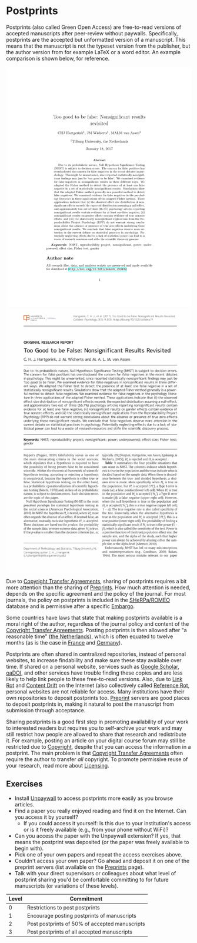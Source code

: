 # Postprints

Postprints (also called Green Open Access) are free-to-read versions of accepted manuscripts after peer-review without paywalls. Specifically, postprints are the accepted but unformatted version of a manuscript. This means that the manuscript is not the typeset version from the publisher, but the author version from for example LaTeX or a word editor. An example comparison is shown below, for reference.

<!-- Add images of unformatted and formatted for an open access paper -->
<!-- The size of these will be stabilized by use of CSS -->
[![](../assets/figs/postprints-author.png)](https://osf.io/rkumy/)
[![](../assets/figs/postprints-typeset.png)](https://doi.org/10.1525/collabra.71/)

Due to [Copyright Transfer Agreements](copyright-transfer-agreements.md), sharing of postprints requires a bit more attention than the sharing of [Preprints](preprints.md). How much attention is needed, depends on the specific agreement and the policy of the journal. For most journals, the policy on postprints is included in the [SHeRPa/ROMEO](http://www.sherpa.ac.uk/romeo/index.php) database and is permissive after a specific [Embargo](embargo.md).

Some countries have laws that state that making postprints available is a moral right of the author, regardless of the journal policy and content of the [Copyright Transfer Agreements](copyright-transfer-agreements.md). Posting postprints is then allowed after "a reasonable time" ([the Netherlands](http://wetten.overheid.nl/jci1.3:c:BWBR0001886&hoofdstuk=Ia&artikel=25fa&z=2017-09-01&g=2017-09-01)), which is often equated to twelve months (as is the case in [France](http://web.archive.org/web/20171121112449/https://www.openaire.eu/france-final-text-of-the-law-for-oa-has-been-adopted) and [Germany](https://www.gesetze-im-internet.de/englisch_urhg/englisch_urhg.html#p0241)).

Postprints are often shared in centralized repositories, instead of personal websites, to increase findability and make sure these stay available over time. If shared on a personal website, services such as [Google Scholar](https://scholar.google.com), [oaDOI](https://oadoi.org), and other services have trouble finding these copies and are less likely to help link people to these free-to-read versions. Also, due to [Link Rot](link-rot.md) and [Content Drift](content-drift.md) on the Internet (also collectively called [Reference Rot](reference-rot.md), personal websites are not reliable for access. Many institutions have their own repositories to deposit postprints too. [Preprint](preprints.md) servers are good places to deposit postprints in, making it natural to post the manuscript from submission through acceptance.

Sharing postprints is a good first step in promoting availability of your work to interested readers but requires you to self-archive your work and may still restrict how people are allowed to share that research and redistribute it. For example, posting an article on your digital course forum may still be restricted due to [Copyright](copyright.md), despite that you can access the information in a postprint. The main problem is that [Copyright Transfer Agreements](copyright-transfer-agreements.md) often require the author to transfer *all* copyright. To promote permissive reuse of your research, read more about [Licensing](licensing.md).

## Exercises

* Install [Unpaywall](http://unpaywall.org/) to access postprints more easily as you browse articles.
* Find a paper you really enjoyed reading and find it on the Internet. Can you access it by yourself?
	* If you could access it yourself: Is this due to your institution's access or is it freely available (e.g., from your phone without WiFi)?
* Can you access the paper with the Unpaywall extension? If yes, that means the postprint was deposited (or the paper was freely available to begin with).
* Pick one of your own papers and repeat the access exercises above.
* Couldn't access your own paper? Go ahead and deposit it on one of the preprint servers (list available on the [Preprints](preprints.md) page).
* Talk with your direct supervisors or colleagues about what level of postprint sharing you'd be comfortable committing to for future manuscripts (or variations of these levels).

| Level | Commitment                                                        |
|-------|-------------------------------------------------------------------|
| 0     | Restrictions to post postprints                                   |
| 1     | Encourage posting postprints of manuscripts                       |
| 2     | Post postprints of 50% of accepted manuscripts                    |
| 3     | Post postprints of all accepted manuscripts                       |